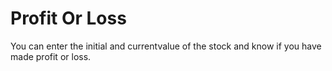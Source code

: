 # Profit Or Loss

You can enter the initial and currentvalue of the stock and know if you have made profit or loss.
